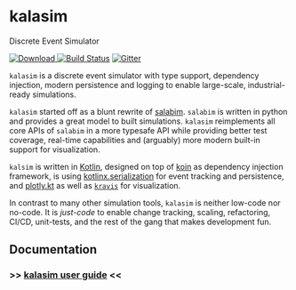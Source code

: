 # kalasim

Discrete Event Simulator

[ ![Download](https://api.bintray.com/packages/holgerbrandl/github/kalasim/images/download.svg) ](https://bintray.com/holgerbrandl/github/kalasim/_latestVersion)  [![Build Status](https://travis-ci.org/holgerbrandl/kalasim.svg?branch=master)](https://travis-ci.org/holgerbrandl/kalasim) [![Gitter](https://badges.gitter.im/kalasim.svg)](https://gitter.im/kalasim/community?utm_source=badge&utm_medium=badge&utm_campaign=pr-badge)


`kalasim` is a discrete event simulator with type support, dependency injection, modern persistence and logging to enable large-scale, industrial-ready simulations.


`kalasim` started off as a blunt rewrite of [salabim](https://www.salabim.org/). `salabim` is written in python and provides a great model to built simulations. `kalasim` reimplements all core APIs of `salabim` in a more typesafe API while providing better test coverage, real-time capabilities and (arguably) more modern built-in support for visualization.


`kalsim` is written in [Kotlin](https://kotlinlang.org/), designed on top of [koin](https://github.com/InsertKoinIO/koin) as dependency injection framework, is using [kotlinx.serialization](https://github.com/Kotlin/kotlinx.serialization) for event tracking and persistence, and [plotly.kt](https://github.com/mipt-npm/plotly.kt) as well as [`kravis`](https://github.com/holgerbrandl/kravis) for visualization.

In contrast to many other simulation tools, `kalasim` is neither low-code nor no-code. It is _just-code_ to enable change tracking, scaling, refactoring, CI/CD, unit-tests, and the rest of the gang that makes development fun.


## Documentation

### >> [kalasim user guide](https://holgerbrandl.github.io/kalasim) <<

